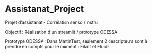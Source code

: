 # Assistanat_Project
Projet d'assistanat - Corrélation senso / instru

Objectif : Réalisation d'un streamlit / prototype ODESSA

Prototype ODESSA : Dans MartinTest, seulement 2 descripteurs sont à prendre en compte pour le moment : Filant et Fluide 

